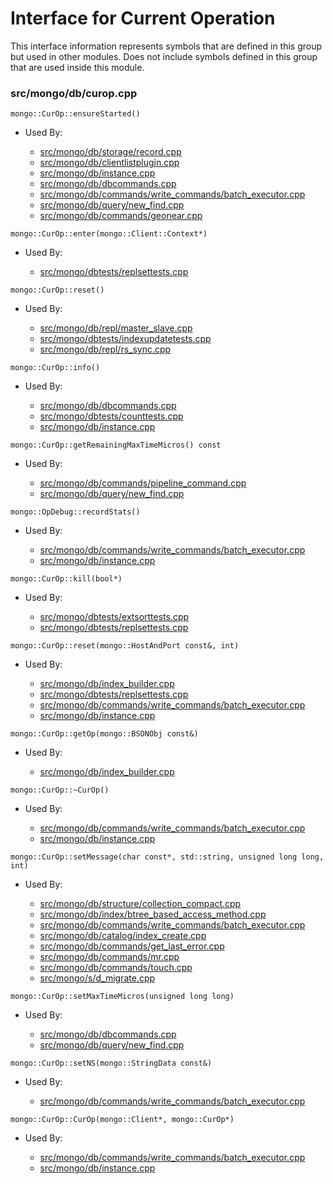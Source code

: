 
# Interface for Current Operation
This interface information represents symbols that are defined in this group but used in other modules.  Does not include symbols defined in this group that are used inside this module.

### src/mongo/db/curop.cpp

<div></div>

    mongo::CurOp::ensureStarted()

- Used By:

    - [src/mongo/db/storage/record.cpp](../../../../storage/storage\_layer\_structure)
    - [src/mongo/db/clientlistplugin.cpp](../../../../network/web\_server)
    - [src/mongo/db/instance.cpp](../../../../storage/storage\_layer\_structure)
    - [src/mongo/db/dbcommands.cpp](../../../../queries/database\_commands)
    - [src/mongo/db/commands/write\_commands/batch\_executor.cpp](../../../../network/write\_commands)
    - [src/mongo/db/query/new\_find.cpp](../../../../queries/core\_query\_system)
    - [src/mongo/db/commands/geonear.cpp](../../../../queries/database\_commands)

<div></div>

    mongo::CurOp::enter(mongo::Client::Context*)

- Used By:

    - [src/mongo/dbtests/replsettests.cpp](../../../../tests/unit\_tests)

<div></div>

    mongo::CurOp::reset()

- Used By:

    - [src/mongo/db/repl/master\_slave.cpp](../../../../replication/master\_slave)
    - [src/mongo/dbtests/indexupdatetests.cpp](../../../../tests/unit\_tests)
    - [src/mongo/db/repl/rs\_sync.cpp](../../../../replication/data\_sync)

<div></div>

    mongo::CurOp::info()

- Used By:

    - [src/mongo/db/dbcommands.cpp](../../../../queries/database\_commands)
    - [src/mongo/dbtests/counttests.cpp](../../../../tests/unit\_tests)
    - [src/mongo/db/instance.cpp](../../../../storage/storage\_layer\_structure)

<div></div>

    mongo::CurOp::getRemainingMaxTimeMicros() const

- Used By:

    - [src/mongo/db/commands/pipeline\_command.cpp](../../../../queries/aggregation\_framework)
    - [src/mongo/db/query/new\_find.cpp](../../../../queries/core\_query\_system)

<div></div>

    mongo::OpDebug::recordStats()

- Used By:

    - [src/mongo/db/commands/write\_commands/batch\_executor.cpp](../../../../network/write\_commands)
    - [src/mongo/db/instance.cpp](../../../../storage/storage\_layer\_structure)

<div></div>

    mongo::CurOp::kill(bool*)

- Used By:

    - [src/mongo/dbtests/extsorttests.cpp](../../../../tests/unit\_tests)
    - [src/mongo/dbtests/replsettests.cpp](../../../../tests/unit\_tests)

<div></div>

    mongo::CurOp::reset(mongo::HostAndPort const&, int)

- Used By:

    - [src/mongo/db/index\_builder.cpp](../../../../queries/indexing)
    - [src/mongo/dbtests/replsettests.cpp](../../../../tests/unit\_tests)
    - [src/mongo/db/commands/write\_commands/batch\_executor.cpp](../../../../network/write\_commands)
    - [src/mongo/db/instance.cpp](../../../../storage/storage\_layer\_structure)

<div></div>

    mongo::CurOp::getOp(mongo::BSONObj const&)

- Used By:

    - [src/mongo/db/index\_builder.cpp](../../../../queries/indexing)

<div></div>

    mongo::CurOp::~CurOp()

- Used By:

    - [src/mongo/db/commands/write\_commands/batch\_executor.cpp](../../../../network/write\_commands)
    - [src/mongo/db/instance.cpp](../../../../storage/storage\_layer\_structure)

<div></div>

    mongo::CurOp::setMessage(char const*, std::string, unsigned long long, int)

- Used By:

    - [src/mongo/db/structure/collection\_compact.cpp](../../../../storage/storage\_layer\_structure)
    - [src/mongo/db/index/btree\_based\_access\_method.cpp](../../../../queries/indexing)
    - [src/mongo/db/commands/write\_commands/batch\_executor.cpp](../../../../network/write\_commands)
    - [src/mongo/db/catalog/index\_create.cpp](../../../../storage/storage\_layer\_structure)
    - [src/mongo/db/commands/get\_last\_error.cpp](../../../../queries/database\_commands)
    - [src/mongo/db/commands/mr.cpp](../../../../queries/database\_commands)
    - [src/mongo/db/commands/touch.cpp](../../../../queries/database\_commands)
    - [src/mongo/s/d\_migrate.cpp](../../../../sharding/chunk\_management)

<div></div>

    mongo::CurOp::setMaxTimeMicros(unsigned long long)

- Used By:

    - [src/mongo/db/dbcommands.cpp](../../../../queries/database\_commands)
    - [src/mongo/db/query/new\_find.cpp](../../../../queries/core\_query\_system)

<div></div>

    mongo::CurOp::setNS(mongo::StringData const&)

- Used By:

    - [src/mongo/db/commands/write\_commands/batch\_executor.cpp](../../../../network/write\_commands)

<div></div>

    mongo::CurOp::CurOp(mongo::Client*, mongo::CurOp*)

- Used By:

    - [src/mongo/db/commands/write\_commands/batch\_executor.cpp](../../../../network/write\_commands)
    - [src/mongo/db/instance.cpp](../../../../storage/storage\_layer\_structure)
